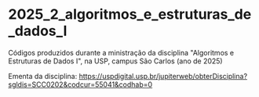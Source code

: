 # 2025_2_algoritmos_e_estruturas_de_dados_I
Códigos produzidos durante a ministração da disciplina "Algoritmos e Estruturas de Dados I", na USP, campus São Carlos (ano de 2025)

Ementa da disciplina: https://uspdigital.usp.br/jupiterweb/obterDisciplina?sgldis=SCC0202&codcur=55041&codhab=0